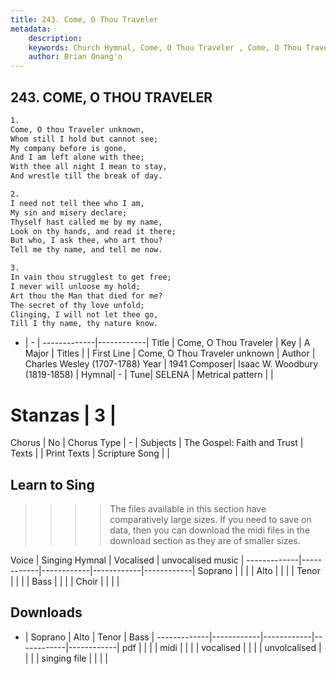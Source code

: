 ```yaml
---
title: 243. Come, O Thou Traveler 
metadata:
    description: 
    keywords: Church Hymnal, Come, O Thou Traveler , Come, O Thou Traveler unknown, 
    author: Brian Onang'o
---
```



## 243. COME, O THOU TRAVELER 

```txt
1.
Come, O thou Traveler unknown, 
Whom still I hold but cannot see; 
My company before is gone, 
And I am left alone with thee; 
With thee all night I mean to stay, 
And wrestle till the break of day. 

2.
I need not tell thee who I am, 
My sin and misery declare; 
Thyself hast called me by my name, 
Look on thy hands, and read it there; 
But who, I ask thee, who art thou? 
Tell me thy name, and tell me now. 

3.
In vain thou strugglest to get free; 
I never will unloose my hold; 
Art thou the Man that died for me? 
The secret of thy love unfold; 
Clinging, I will not let thee go, 
Till I thy name, thy nature know.

```

- |   -  |
-------------|------------|
Title | Come, O Thou Traveler  |
Key | A Major |
Titles |  |
First Line | Come, O Thou Traveler unknown |
Author | Charles Wesley (1707-1788)
Year | 1941
Composer| Isaac W. Woodbury (1819-1858) |
Hymnal|  - |
Tune| SELENA |
Metrical pattern | |
# Stanzas | 3 |
Chorus | No |
Chorus Type | - |
Subjects | The Gospel: Faith and Trust |
Texts |  |
Print Texts | 
Scripture Song |  |
  
## Learn to Sing

>>>> The files available in this section have comparatively large sizes. If you need to save on data, then you can download the midi files in the download section as they are of smaller sizes.

Voice |  Singing Hymnal | Vocalised | unvocalised music |
-------------|------------|------------|------------|------------|
Soprano | | | |
Alto | | | |
Tenor | | | |
Bass | | | |
Choir | | | |

## Downloads

- |  Soprano | Alto | Tenor | Bass |
-------------|------------|------------|------------|------------|
pdf | | | |
midi | | | |
vocalised | | | |
unvolcalised | | | |
singing file | | | |
  